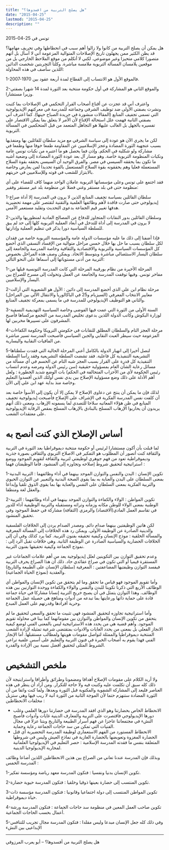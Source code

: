 ```yaml
---
title: "هل يصلح التربية من افسدوها؟"
date: "2015-04-25"
lastmod: "2015-04-25"
description: ""
---
```

تونس في 25-04-2015



هل يمكن أن يصلح التربية من كانوا ولا زالوا أهم سبب في انحطاطها وفي تحريف مهامها؟ قد يظن الكثير ممن يجهلون تاريخ الإصلاحات المتوالية المزعومة أني لا أسأل بل أتهم متصورا كلامي متحيزا وغير موضوعي. لكني لا أتكلم من موقع الملاحظ الخارجي بل من موقعين يلامسان المسألة التربوية ملامسة مباشرة. وكلتا التجربتين شخصت الدائين اللذين سأصف في هذه المحاولة:

1-فالموقع الأول هو الانتساب إلى القطاع لمدة أربعة عقود بين 1970-2007.

2-والموقع الثاني هو المشاركة في أول حكومة منتخبة بعد الثورة لمدة 14 شهرا بصفتي وزيرا مستشارا.

واعترف أني قد عجزت عن أقناع أصحاب القرار التحكمي في الإصلاحات بما كتبت ونشرت بصفتي الأولى ضد توظيف الشرفي وجماعته للمدرسة في معركتهم الإيديولوجية التي تسمى تجفيف المنابع (المقالات منشورة في جريدة الصباح حينها). كما اعترف أني بصفتي الثانية فهمت علل استحالة الإقناع لأن الأمر لا يتعلق بما يمكن الاقتصار على تفسيره بالجهل بل الغالب عليهلا هو التجاهل المتعمد من قبل المتحكمين في المسألة التربوية.

لكن ما يجري الآن هو عودة إلى سياسة الشرفي مع مزيد سلطان للقائلين بها ومنفذيها بسبب عنجهية الثورة المضادة وعجز الإسلاميين عن المقاومة طمعا خوفا منها وطمعا في مشاركة ولو شكلية في الحكم. وإذن فما يحصل هو ما اعتبره من نكبات تونس عامة ونكبات المنظومة التربوية خاصة. وهو مسار آل بعد عودة الثورة المضادة إلى وضعية أشبه ما تكون بما يحققه السيسي في مصر. والفرق الوحيد أن السيسي يحققه بقوة السلاح المستعملة فعليا وهم يحققونه بقوة السلاح المستعمل بالقوة تحديدا لمن يعارض وخاصة بالابتزاز للشعب في قوته وللإسلاميين في حريتهم.

فقد اجتمع على تونس وعلى مؤسساتها التربوية عاملان الواحد منهما كاف للقضاء على أي منظومة حتى في بلد مستقر وغني فضلا عن منظومة بلد غير مستقر وفقير:

1-سلطان القائلين بسياسة تجفيف المنابع الذين لا يرون في المدرسة إلا أداة صراع إيديولوجي حتى صارت فاقدة لأهم وظائفها العلمية والتقنية لتقتصر على مهمة تحضيرية هدفها تغيير قيم الجماعة بدعوى التحديث وتقليد مستعمر الأمس.

2-وسلطان القائلين بدور النقابات المتجاوز للدفاع عن المصالح المادية لمنظوريها والذين لا يرون في المدرسة إلى أداة للتدخل في أبعاد العملية التربوية كلها إلى حد لم يبق للسلطة السياسية دورا يذكر في تنظيم العملية وإدارتها.

فإذا أضفنا إلى ذلك ما عليه مؤسسات الدولة عامة والمؤسسة التربوية خاصة من فقدان لكل سلطان بسبب ما حل بها خلال خمس مراحل متوالية من الإفساد النسقي الذي أخضع كل المؤسسات السياسية والتربوية والاقتصادية والثقافية وخاصة المدرسة والجامعة إلى سلطان اليسار الاستئصالي مباشرة وبتوسط الاتحاد. ويمكن وصف هذه المراحل بخصوص التربية من أدنى مستوياتها إلى أسماها على النحو التالي:

1-المرحلة الأخيرة من نظام بورقيبة المرحلة التي كانت المدرسة التونسية قبلها من مفاخر تونس. وفيها توقفت المدرسة والجامعة عن العمل وتحولت إلى مسرح للصراع بين اليسار والإسلاميين.

2-مرحلة نظام ابن علي الذي أخضع المدرسة إلى دائين : الأول هو الشعبوية التي أزالت معايير الانتخاب المعرفي (السيزيام و25 في الباكالوريا والانتقال الآلي بين المراحل) والثاني هو التوظيف الإيديولوجي للمدرسة في ما يسمى بمعركة تجفيف المنابع.

3-السنة الأولى من الثورة التي عمت فيها الفوضى وخاصة السياسية التهديمية النسقية لوزارة البكوش وكاتب الدولة اللذين بدعوى تخليص المدرسة من التجمع مركساها فأصبح المشرفون على تسييرها مخربين لها.

4-مرحلة العجز التام والسلطان المطلق للنقابات في حكومتي الترويكا وحكومة الكفاءات المزعومة حيث سيطر العبث النقابي والجبن السياسي فأصبحت المدرسة تسير مباشرة من المافيات النقابية واليسارية.

5-لنصل أخيرا إلى انهيار الدولة بالكامل أعني المرحلة الحالية التي فقدت سلطتاها التشريعية التنفيذية كل فاعلية. فقد تشضت السلطة التشريعية وفقد رأسا السلطة التنفيذية كل قدرة على القرار بسبب العجز شبه التام عن الحسم في أي مسألة من مسائل رعاية الشأن العام بمسؤولية حقيقية (سن رئيس الدولة ومرضه وعدم انتساب رئيس الحكومة لأي من الأحزاب المتحالفة في الحكم) بات الوضع شديد الخطورة : ولعل أهم الأدلة على ذلك وضع مسؤولية الإصلاح بين يدي نفس أولئك الذين أفسدوا التعليم وخاصة منذ بداية عهد ابن علي إلى الآن.

لذلك فإن ما يمكن أن ينتج عن دعاوى الإصلاح لا يمكن إلا أن يكون إلى الأسوأ خاصة بعد أن كلفت نفس المدرسة الفكرية في الإشراف على الإصلاح فأصبحت إيديولوجية تجفيف المنابع في ظن هؤلاء المعاتيه سلاحا للتصدي لما يسمونه الإرهاب. ومعنى ذلك أنهم يريدون أن يحاربوا الإرهاب المسلح بالبنادق بالإرهاب المسلح بمقص الرقابة الإيديولوجية على معتقدات الشعب.

# أساس الإصلاح الذي كنت أنصح به

لما قبلت بأن أكون مستشارا لرئيس أو حكومة منتخبة ديموقراطيا بعد الثورة في التربية والثقافة كنت أتصور أن المطلوب هو التفكير في الاصلاح التربوي والثقافي بصورة جذرية وديموقراطية تعود من فهم جوهري لوظيفتي لتربية والثقافة لتقويم الموجود ووضع استراتيجية لتحقيق شروط إصلاحه وتجاوزه إلى المنشود. فأما الوظيفتان فهما :

1-تكوين الإنسان : البدن والنفس والتوازن الموحد بينهما في أداء وظائفهما : التربية البدنية بمعنى السلطان على البدن والعناية به بما يقوي الصحة البدنية والتعبير عن التوازن الحيوي والتربية الفكرية بمعنى السلطان على النفس والعناية بها بما يقوي الذوق تلقيا وإبداعا والعقل لغة ومنطقا.

2-تكوين المواطن : الولاء والكفاءة والتوازن الموحد بينهما في أداء وظائفهما : التربية الوطنية بمعنى الولاء للوطن مكانه وزمانه وتراثه ومستقبله والتربية الوظيفية أداء للدور في تقاسم العمل المادي(الاقتصاد) والرمزي (الثقافة) مشاركة في حفظ الموجود وفي تحقيق المنشود.

لكن هاتين الوظيفتين بينهما صدام دائم. ومصدر الصدام يردن إلى الخلافات الفلسفية والدينية الصادرة عن الوظيفة الأولى. ويمكن رد هذه الخلافات إلى المسألة المعرفية والمسألة الخلقية : موذج الإنسان وكيفية تحقيقه بفنون التربية. كما يرد كذلك وفي آن إلى الخلافات الحضارية والسياسية الصادرة عن الوظيفة الثانية. وهي خلافات تقبل الرد إلى : نموذج الجماعة وكيفية تحقيقها بفنون التربية.

وعدم تحقيق التوازن بين التكوينين لعلل إيديولوجية يعد من أهم علامات الجماعات غير المستقرة قيميا أو التي تكون في صراع عقائدي حاد. ذلك أن هذا الصراع يحرف التربية فيفسد التوازن وظيفتيها المضاعفتين : المعرفية (سلطان الإنسان على الطبيعة والتاريخ) والعقدية (نموذج الحياة الجماعية).

وأما تقويم الموجود فهو قياس ما تحقق وما لم يتحقق من تكوين الإنسان والمواطن أي الوظائف الأربع التي ذكرنا تكوينا للبدن والنفس والولاء والكفاءة ووحدة التوازنين بين هذه الوظائف. وهذا التوازن يتمثل في أن يصبح خريج التربية إنسانا مشاركا في حياة جماعة قادة على حماية ذاتها ورعايتها بما تبدعه من أدوات ومناهج هي حصيلة عمل الجماعة وحرية أفرادها وقدرتهم على العمل المبدع.

وأما استراتيجية تجاوزه لتحقيق المنشود فهي تثبيت ما تحقق والسعي لتحقيق ما لم يتحقق من تكوين الإنسان والمواطن والتوازن بين مقوماتهما كما بينا في محاولة تقويم الموجود. وأهم قضية هي من يحدد هذه الاستراتيجية ليس بالمعنى الفني لوضع كيفية الانجاز الفعلي بل بمعنى من يحدد الغايات والادوات بمتقتضى شرعية تمثيله لإرادة الشعب المنتخبة ديموقراطيا والممثلة لتواصل مقومات هويتها ولمطالب مستقبلها. أما الإنجاز الفني فهذا يقوم به أصحاب الخبرة في فنون التربية والتعليم على أسس علمية تراعي الشروط المثلى لتحقيق أفضل نسبة بين الإرادة والقدرة.

# ملخص التشخيص

ولا أريد الكلام على مقومات الإصلاح أهدافا ومضمونا وطرائق وأطرافا واسترايتيجة لأن ذلك كله سبق أن تكلمت عليه وكتبت فيه ولا حاجة للتكرار. ومن أراد أن ينظر في هذه العناصر فليعد إلى المشاركة الشفوية والمكتوبة قبل الثورة وبعدها. ولما كنت واثقا من أن الثورة المضادة ستنهزم حتما لأن الموجة الثانية من الثورة آتية لا ريب فيها وهي ستزيل مخلفات الانحطاطين :

* الانحطاط الخاص بحضارتنا وهو الذي افقد المدرسة في حضارتنا دورها العلمي وغلب دورها الإيديولوجي فاقتصرت على التربية والمعارف الدينية غايات وأدوات فأصبح النشء في مجتمعاتنا عاجزا عن فهم أسرار الطبيعة والتاريخ وبتنا عزلا في مجال الفنيات التي تمكن من سد حاجات الجماعة رعاية وحماية.
* الانحطاط المستورد من الفهم الاستعماري لوظيفة المدرسة التحضيرية أي قتل الحضارة المغزوة وتعويضها بالحضارة الغازية في نماذج العيش وليس في شروطها المتعلقة بنفس ما فقدته المدرسة الإسلامية : حصر التعليم في الإيديولوجيا العلمانية لمحاربة الإيديولوجيا الدينية.

وبذلك فإن المدرسة عندنا تعاني من الصراع بين هذين الانحطاطين اللذين أضاعا وظائف المدرسة الخمس :

1-تكوين الإنسان بدنيا ونفسيا : فتكون المدرسة معهد رياضة ومؤسسة تفكير.

2-تكوين المنتسب إلى حضارة بعينها ذوقيا وخلقيا : فتكون المدرسة حيوية حضارة.

3-تكوين المواطن المنتسب إلى دولة اجتماعيا وقانونيا : فتكون المدرسة مؤسسة ذات حياة ديموقراطية.

4-تكوين صاحب العمل المعين في منظومة سد حاجات الجماعة : فتكون المدرسة ورشة أعمال بحسب الحاجات الجماعية.

5-وفي ذلك كله جعل الإنسان مبدعا وليس مقلدا : فتكون المدرسة مجال تجريب للتنافس الإبداعيى بين النشء

---

هل يصلح التربية من أفسدوها؟ – أبو يعرب المرزوقي

###
